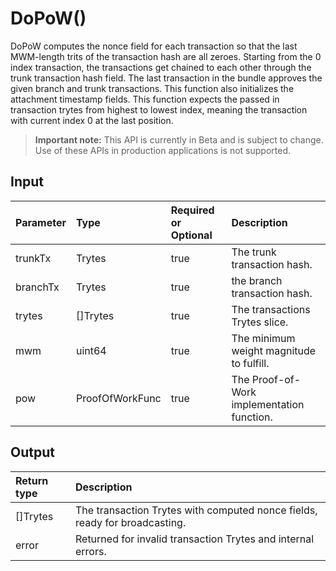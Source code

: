 # DoPoW()
DoPoW computes the nonce field for each transaction so that the last MWM-length trits of the transaction hash are all zeroes. Starting from the 0 index transaction, the transactions get chained to each other through the trunk transaction hash field. The last transaction in the bundle approves the given branch and trunk transactions. This function also initializes the attachment timestamp fields. This function expects the passed in transaction trytes from highest to lowest index, meaning the transaction with current index 0 at the last position.
> **Important note:** This API is currently in Beta and is subject to change. Use of these APIs in production applications is not supported.

## Input

| Parameter       | Type | Required or Optional | Description |
|:---------------|:--------|:--------| :--------|
| trunkTx | Trytes | true | The trunk transaction hash.  |
| branchTx | Trytes | true | the branch transaction hash.  |
| trytes | []Trytes | true | The transactions Trytes slice.  |
| mwm | uint64 | true | The minimum weight magnitude to fulfill.  |
| pow | ProofOfWorkFunc | true | The Proof-of-Work implementation function.  |


## Output

| Return type     | Description |
|:---------------|:--------|
| []Trytes | The transaction Trytes with computed nonce fields, ready for broadcasting. |
| error | Returned for invalid transaction Trytes and internal errors. |



